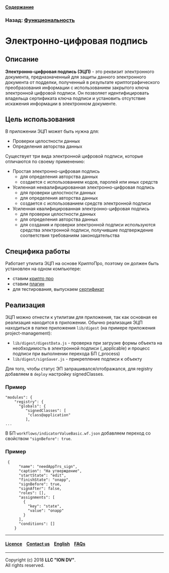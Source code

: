 #### [Содержание](/docs/ru/index.md)

### Назад: [Функциональность](/docs/ru/2_system_description/functionality/functionality.md)

# Электронно-цифровая подпись

## Описание

**Электронно-цифровая подпись (ЭЦП)** - это реквизит электронного документа, предназначенный для защиты данного электронного документа от подделки, полученный в результате криптографического преобразования информации с использованием закрытого ключа электронной цифровой подписи. Он позволяет идентифицировать владельца сертификата ключа подписи и установить отсутствие искажения информации в электронном документе.

## Цель использования

В приложении ЭЦП может быть нужна для:

- Проверки целостности данных
- Определения авторства данных

Существует три вида электронной цифровой подписи, которые отличаются по своему применению:

- Простая электронно-цифровая подпись
    - для определения авторства данных
    - создается с использованием кодов, паролей или иных средств
- Усиленная неквалифицированная электронно-цифровая подпись
    - для проверки целостности данных
    - для определения авторства данных
    - создается с использованием средств электронной подписи
- Усиленная квалифицированная электронно-цифровая подпись
    - для проверки целостности данных
    - для определения авторства данных
    - для создания и проверки электронной подписи используются средства электронной подписи, получившие подтверждение соответствия требованиям законодательства

## Специфика работы

Работает утилита ЭЦП на основе КриптоПро, поэтому он должен быть установлен на одном компьютере:

- ставим [крипто про](https://www.cryptopro.ru/products/csp/downloads)
- ставим [плагин](https://www.cryptopro.ru/products/cades/plugin)
- для тестирования, выпускаем [сертификат](https://www.cryptopro.ru/certsrv/certrqma.asp)

## Реализация

ЭЦП можно отнести к утилитам для приложения, так как основная ее реализация находится в приложении. Обычно реализация ЭЦП находиться в папке приложения `lib/digest` (на примере приложения project-management):

- `lib/digest/digestData.js` - проверка при загрузке формы объекта на необходимость в электронной подписи (_applicable) и процесс подписи при выполнении перехода БП (_process)
- `lib/digest/signSaver.js` - прикрепление подписи к объекту

Для того, чтобы статус ЭП запрашивался/отображался, для registry добавляем в `deploy` настройку signedClasses.

### Пример

```
"modules": {
    "registry": {
      "globals": {
         "signedClasses": [
          "class@application"
         ],
...
```

В БП `workflows/indicatorValueBasic.wf.json` добавляем переход со свойством `"signBefore": true`.

### Пример

```
 {
      "name": "needAppTrs_sign",
      "caption": "На утверждение",
      "startState": "edit",
      "finishState": "onapp",
      "signBefore": true,
      "signAfter": false,
      "roles": [],
      "assignments": [
        {
          "key": "state",
          "value": "onapp"
        }
      ],
      "conditions": []
    }
```

--------------------------------------------------------------------------  


 #### [Licence](/LICENSE) &ensp;  [Contact us](https://iondv.com) &ensp;  [English](/docs/en/2_system_description/functionality/eds.md)   &ensp; [FAQs](/faqs.md)  <div><img src="https://mc.iondv.com/watch/local/docs/framework" style="position:absolute; left:-9999px;" height=1 width=1 alt="iondv metrics"></div>         



--------------------------------------------------------------------------  

Copyright (c) 2018 **LLC "ION DV"**.   
All rights reserved. 
